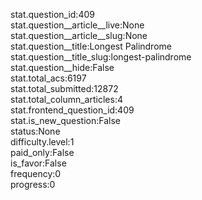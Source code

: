 stat.question_id:409  
stat.question__article__live:None  
stat.question__article__slug:None  
stat.question__title:Longest Palindrome  
stat.question__title_slug:longest-palindrome  
stat.question__hide:False  
stat.total_acs:6197  
stat.total_submitted:12872  
stat.total_column_articles:4  
stat.frontend_question_id:409  
stat.is_new_question:False  
status:None  
difficulty.level:1  
paid_only:False  
is_favor:False  
frequency:0  
progress:0  
